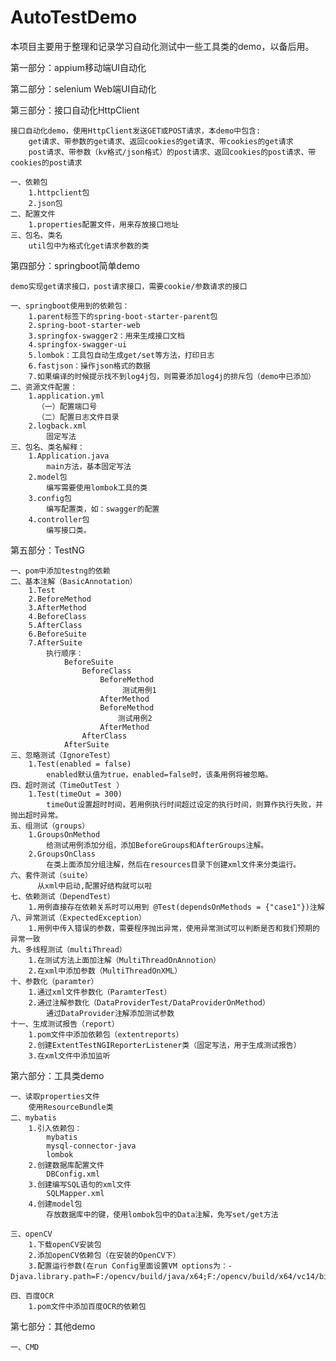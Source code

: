 # AutoTestDemo

本项目主要用于整理和记录学习自动化测试中一些工具类的demo，以备后用。

第一部分：appium移动端UI自动化

第二部分：selenium Web端UI自动化

第三部分：接口自动化HttpClient

    接口自动化demo，使用HttpClient发送GET或POST请求，本demo中包含:
        get请求、带参数的get请求、返回cookies的get请求、带cookies的get请求
        post请求、带参数（kv格式/json格式）的post请求、返回cookies的post请求、带cookies的post请求
    
    一、依赖包
        1.httpclient包
        2.json包
    二、配置文件
        1.properties配置文件，用来存放接口地址
    三、包名、类名
        util包中为格式化get请求参数的类
        
第四部分：springboot简单demo
   
    demo实现get请求接口，post请求接口，需要cookie/参数请求的接口
    
    一、springboot使用到的依赖包：
        1.parent标签下的spring-boot-starter-parent包
        2.spring-boot-starter-web
        3.springfox-swagger2：用来生成接口文档
        4.springfox-swagger-ui
        5.lombok：工具包自动生成get/set等方法，打印日志
        6.fastjson：操作json格式的数据
        7.如果编译的时候提示找不到log4j包，则需要添加log4j的排斥包（demo中已添加）
    二、资源文件配置：
        1.application.yml 
          （一）配置端口号
          （二）配置日志文件目录
        2.logback.xml
            固定写法
    三、包名、类名解释：
        1.Application.java
            main方法，基本固定写法
        2.model包
            编写需要使用lombok工具的类
        3.config包
            编写配置类，如：swagger的配置
        4.controller包
            编写接口类。

第五部分：TestNG

    一、pom中添加testng的依赖
    二、基本注解（BasicAnnotation）
        1.Test
        2.BeforeMethod
        3.AfterMethod
        4.BeforeClass
        5.AfterClass
        6.BeforeSuite
        7.AfterSuite
            执行顺序：
                BeforeSuite
                    BeforeClass
                        BeforeMethod
                             测试用例1
                        AfterMethod
                        BeforeMethod
                            测试用例2
                        AfterMethod
                    AfterClass
                AfterSuite
    三、忽略测试（IgnoreTest）
        1.Test(enabled = false)
            enabled默认值为true，enabled=false时，该条用例将被忽略。
    四、超时测试（TimeOutTest ）
        1.Test(timeOut = 300)
            timeOut设置超时时间，若用例执行时间超过设定的执行时间，则算作执行失败，并抛出超时异常。
    五、组测试（groups）
        1.GroupsOnMethod
            给测试用例添加分组，添加BeforeGroups和AfterGroups注解。
        2.GroupsOnClass
            在类上面添加分组注解，然后在resources目录下创建xml文件来分类运行。
    六、套件测试（suite）
          从xml中启动,配置好结构就可以啦
    七、依赖测试（DependTest）
        1.用例直接存在依赖关系时可以用到 @Test(dependsOnMethods = {"case1"})注解  
    八、异常测试（ExpectedException）
        1.用例中传入错误的参数，需要程序抛出异常，使用异常测试可以判断是否和我们预期的异常一致        
    九、多线程测试（multiThread）
        1.在测试方法上面加注解（MultiThreadOnAnnotion）
        2.在xml中添加参数（MultiThreadOnXML）    
    十、参数化（paramter）
        1.通过xml文件参数化（ParamterTest）
        2.通过注解参数化（DataProviderTest/DataProviderOnMethod）
            通过DataProvider注解添加测试参数
    十一、生成测试报告（report）
        1.pom文件中添加依赖包（extentreports）        
        2.创建ExtentTestNGIReporterListener类（固定写法，用于生成测试报告）
        3.在xml文件中添加监听
                
第六部分：工具类demo
    
    一、读取properties文件
        使用ResourceBundle类
    二、mybatis
        1.引入依赖包：
            mybatis
            mysql-connector-java
            lombok
        2.创建数据库配置文件
            DBConfig.xml
        3.创建编写SQL语句的xml文件
            SQLMapper.xml
        4.创建model包
            存放数据库中的键，使用lombok包中的Data注解，免写set/get方法    

    三、openCV
        1.下载openCV安装包
        2.添加openCV依赖包（在安装的OpenCV下）
        3.配置运行参数(在run Config里面设置VM options为：-Djava.library.path=F:/opencv/build/java/x64;F:/opencv/build/x64/vc14/bin）
        
    四、百度OCR
        1.pom文件中添加百度OCR的依赖包
        
第七部分：其他demo
    
    一、CMD